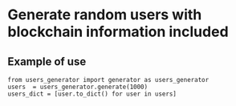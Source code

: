 # Generate random users with blockchain information included

## Example of use

```
from users_generator import generator as users_generator
users  = users_generator.generate(1000)
users_dict = [user.to_dict() for user in users]
```
